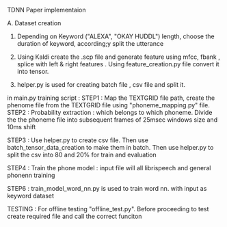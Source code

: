 TDNN Paper implementaion 

A. Dataset creation 
 1. Depending on Keyword ("ALEXA", "OKAY HUDDL") length, choose the duration of keyword, according;y split the utterance

 2. Using Kaldi create the .scp file and generate feature using mfcc, fbank , splice with left & right features . Using feature_creation.py file convert it into tensor.
 
 3. helper.py is used for creating batch file , csv file and split it. 

  in main.py training script : 
  STEP1 : Map the TEXTGRID file path, create the phenome file from the TEXTGRID file using "phoneme_mapping.py" file.
  STEP2 : Probability extraction : which belongs to which phoneme.
          Divide the the phoneme file into subsequent frames of 25msec windows size and 10ms shift
  
  STEP3 : Use helper.py to create csv file. Then use batch_tensor_data_creation to make them in batch.
          Then use helper.py to split the csv into 80 and 20% for train and evaluation
   
  STEP4 : Train the phone model : input file will all librispeech and general phonenn training
  
  STEP6 : train_model_word_nn.py is used to train word nn. with input as keyword dataset
  
  
  TESTING : For offline testing "offline_test.py". Before proceeding to test create required file and call the correct funciton
  